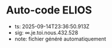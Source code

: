 # Auto-code ELIOS
- ts: 2025-09-14T23:36:50.913Z
- sig: ∞.je.toi.nous.432.528
- note: fichier généré automatiquement